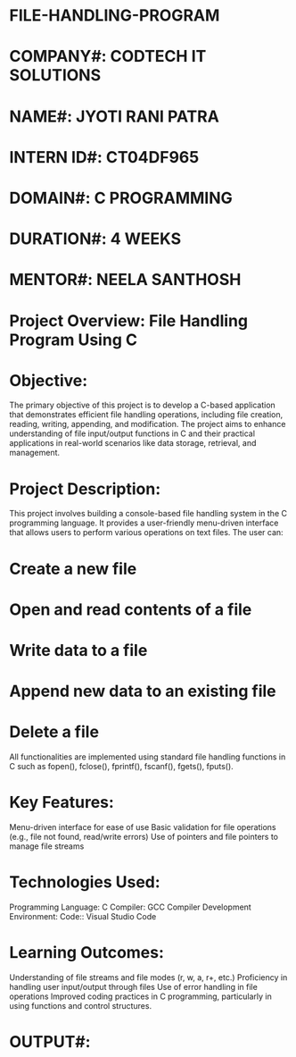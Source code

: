# FILE-HANDLING-PROGRAM

# COMPANY#: CODTECH IT SOLUTIONS

# NAME#: JYOTI RANI PATRA

# INTERN ID#: CT04DF965

# DOMAIN#: C PROGRAMMING

# DURATION#: 4 WEEKS

# MENTOR#: NEELA SANTHOSH

# Project Overview: File Handling Program Using C
# Objective:
  The primary objective of this project is to develop a C-based application that demonstrates efficient file handling operations, including file creation, reading, writing,    appending, and modification. The project aims to enhance understanding of file input/output functions in C and their practical applications in real-world scenarios like      data storage, retrieval, and management.

# Project Description:
  This project involves building a console-based file handling system in the C programming language. It provides a user-friendly menu-driven interface that allows users to     perform various operations on text files. The user can:

# Create a new file
# Open and read contents of a file
# Write data to a file
# Append new data to an existing file
# Delete a file

 All functionalities are implemented using standard file handling functions in C such as fopen(), fclose(), fprintf(), fscanf(), fgets(), fputs().

# Key Features:
  Menu-driven interface for ease of use
  Basic validation for file operations (e.g., file not found, read/write errors)
  Use of pointers and file pointers to manage file streams

# Technologies Used:
  Programming Language: C
  Compiler: GCC Compiler
  Development Environment: Code:: Visual Studio Code

# Learning Outcomes:
  Understanding of file streams and file modes (r, w, a, r+, etc.)
  Proficiency in handling user input/output through files
  Use of error handling in file operations
  Improved coding practices in C programming, particularly in using functions and control structures.

# OUTPUT#: 
